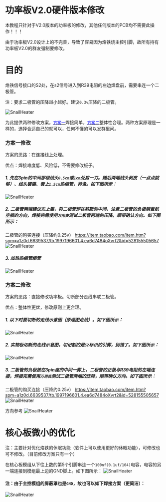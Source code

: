 # 功率板V2.0硬件版本修改
本教程只针对于V2.0版本的功率板的修改，其他任何版本的PCB均不需要此操作！！！

由于功率板V2.0设计上的不完善，导致了容易因为烙铁烧主控引脚，故所有持有功率板V2.0的群友强制要修改。

# 目的
烙铁信号接口的S2处，在s2信号进入到R39电阻的左边焊盘前，需要串连一个二极管。

注：要求二极管的压降越小越好。建议`0.3v`压降的二极管。

![SnailHeater](V2.0版本修改1.png)

为此提供两种修改方案，<a href="#方案一"><font size=2 color=#00f>方案一</font></a>焊接简单，<a href="#方案二"><font size=2 color=#00f>方案二</font></a>整体性合理。两种方案原理是一样的，选择合适自己的就可以，任何不懂的可以发群里问。



### <a id="方案一">方案一修改</a>
方案的思路：在连接线上处理。

优点：焊接难度低、风险低，不需要修改板子。

##### 1. 先在3pin的中间那根线头`0.5cm`或`1cm`处剪一刀。随后两端线头剥皮（一点点就够）、线头镀锡、套上`1.5cm`热缩管，待备。如下图所示：
![SnailHeater](方案0_剪线位置.jpg)
##### 2. 二极管两端建议先上锡，将二极管焊在剪断的中间，注意二极管的负极朝着航空插的方向，焊接完需使用`万用表`测试二极管两端的压降，顺带确认方向。如下图所示：
二极管的购买连接（压降约0.25v） https://item.taobao.com/item.htm?spm=a1z0d.6639537/tb.1997196601.4.ea6d7484oXvrt2&id=528155505657
![SnailHeater](方案0_焊上二极管.jpg)
##### 3. 加热热缩管缩管
![SnailHeater](方案0_收热缩管.jpg)



### <a id="方案二">方案二修改</a>
方案的思路：直接修改功率板。切断部分走线串联二极管。

优点：整体性更优，修改原则上更合理。

##### 1. 以下时要切断的走线示意图（原理图走线）。如下图所示：
![SnailHeater](V2.0版本修改_切断示意图.png)
##### 2. 实物板切断的走线示意图，切记割的是`S2`标识的引脚，别错了。如下图所示：
![SnailHeater](方案1_割线位置.jpg)
##### 3. 二极管的负极接在3pin座的中间一脚上，二极管的正极与R39电阻的左端连接，焊接完需使用`万用表`测试二极管两端的压降，顺带确认方向。如下图所示：
二极管的购买连接（压降约0.25v） https://item.taobao.com/item.htm?spm=a1z0d.6639537/tb.1997196601.4.ea6d7484oXvrt2&id=528155505657
![SnailHeater](方案1_串连上二极管后.jpg)

方向参考
![SnailHeater](方案1_二极管方向.jpg)


# 核心板微小的优化
注：主要针对优化烙铁的休眠功能（软件上可以使用更好的休眠功能），可修改也可不修改。（目前修改方案只有一个）

在核心板模组从下往上数的第5个引脚串连一个`100nf(0.1uf/104)`电容，电容的另一端连接到模组最上边的GND脚上。如下图所示：
![SnailHeater](核心板加电容.jpg)

#### 注：由于主控模组的屏蔽罩也是`GND`，故也可以如下焊接方案（更简洁）：
![SnailHeater](核心板加电容_2.jpg)